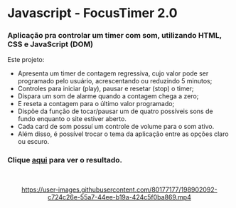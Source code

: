 # Javascript - FocusTimer 2.0

### Aplicação pra controlar um timer com som, utilizando HTML, CSS e JavaScript (DOM)

Este projeto:

- Apresenta um timer de contagem regressiva, cujo valor pode ser programado pelo usuário, acrescentando ou reduzindo 5 minutos;
- Controles para iniciar (play), pausar e resetar (stop) o timer;
- Dispara um som de alarme quando a contagem chega a zero;
- E reseta a contagem para o último valor programado;
- Dispõe da função de tocar/pausar um de quatro possíveis sons de fundo enquanto o site estiver aberto.
- Cada card de som possuí um controle de volume para o som ativo.
- Além disso, é possível trocar o tema da aplicação entre as opções claro ou escuro.

### Clique [aqui](https://franzwarm.github.io/rocketseat-explorer/nivel05/focus-timer/) para ver o resultado.

<br>
<div align="center">


https://user-images.githubusercontent.com/80177177/198902092-c724c26e-55a7-44ee-b19a-424c5f0ba869.mp4


</div>
